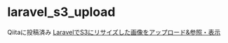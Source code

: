 # laravel_s3_upload
Qiitaに投稿済み
[LaravelでS3にリサイズした画像をアップロード&参照・表示](https://qiita.com/koyomivr/items/d63e728100028a7a4b74)

